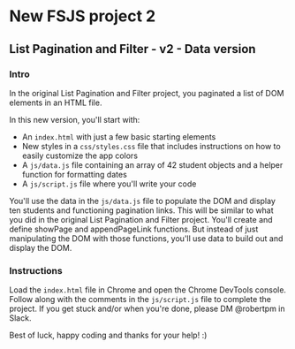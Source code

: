 # New FSJS project 2

## List Pagination and Filter - v2 - Data version

### Intro

In the original List Pagination and Filter project, you paginated a list of DOM elements in an HTML file.

In this new version, you'll start with:

* An `index.html` with just a few basic starting elements
* New styles in a `css/styles.css` file that includes instructions on how to easily customize the app colors
* A `js/data.js` file containing an array of 42 student objects and a helper function for formatting dates
* A `js/script.js` file where you'll write your code

You'll use the data in the `js/data.js` file to populate the DOM and display ten students and functioning pagination links.  This will be similar to what you did in the original List Pagination and Filter project.  You'll create and define showPage and appendPageLink functions.  But instead of just manipulating the DOM with those functions, you'll use data to build out and display the DOM.

### Instructions

Load the `index.html` file in Chrome and open the Chrome DevTools console.  Follow along with the comments in the `js/script.js` file to complete the project.  If you get stuck and/or when you're done, please DM @robertpm in Slack.

Best of luck, happy coding and thanks for your help! :)
